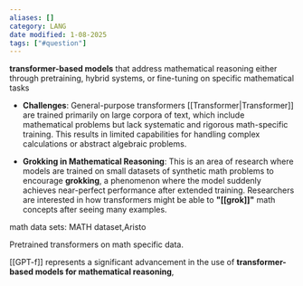 ```yaml
---
aliases: []
category: LANG
date modified: 1-08-2025
tags: ["#question"]
---
```

**transformer-based models** that address mathematical reasoning either through pretraining, hybrid systems, or fine-tuning on specific mathematical tasks

- **Challenges**: General-purpose transformers [[Transformer|Transformer]] are trained primarily on large corpora of text, which include mathematical problems but lack systematic and rigorous math-specific training. This results in limited capabilities for handling complex calculations or abstract algebraic problems.

- **Grokking in Mathematical Reasoning**: This is an area of research where models are trained on small datasets of synthetic math problems to encourage **grokking**, a phenomenon where the model suddenly achieves near-perfect performance after extended training. Researchers are interested in how transformers might be able to **"[[grok]]"** math concepts after seeing many examples.

math data sets: MATH dataset,Aristo

Pretrained transformers on math specific data.

[[GPT-f]] represents a significant advancement in the use of **transformer-based models for mathematical reasoning**,




